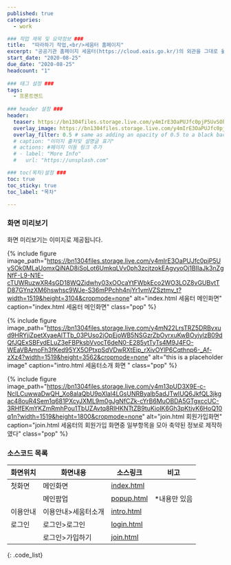 ```yaml
---
published: true
categories:
  - work

### 작업 제목 및 요약정보 ###
title:  "따라하기 작업,<br/>세움터 홈페이지"
excerpt: "공공기관 홈페이지 세움터(https://cloud.eais.go.kr/)의 외관을 그대로 옮겼던 작업, 마크업(html, css) 위주로 진행"
start_date: "2020-08-25"
due_date: "2020-08-25"
headcount: "1"
  
### 태그 설정 ###
tags:
  - 프론트엔드
  
### header 설정 ###
header:
  teaser: https://bn1304files.storage.live.com/y4mIrE3OaPUJfc0pjP5UvSOk0MLaUomxQiNAD8iSoLot6UmkqLVv0ph3zcjtzokEAgvyoOj1BIIaJk3nZgNfF-L9-N1E-cTUWRuzwXR4sGD18WQZjdwhy03xOOcaYtFWbkEco2WO3LOZ8vGUBvtTD87GYnzXM6hswhsc9WJe-S36mPPchh4njYr1vmVZSztmv_t?width=1519&height=3104&cropmode=none
  overlay_image: https://bn1304files.storage.live.com/y4mIrE3OaPUJfc0pjP5UvSOk0MLaUomxQiNAD8iSoLot6UmkqLVv0ph3zcjtzokEAgvyoOj1BIIaJk3nZgNfF-L9-N1E-cTUWRuzwXR4sGD18WQZjdwhy03xOOcaYtFWbkEco2WO3LOZ8vGUBvtTD87GYnzXM6hswhsc9WJe-S36mPPchh4njYr1vmVZSztmv_t?width=1519&height=3104&cropmode=none
  overlay_filter: 0.5 # same as adding an opacity of 0.5 to a black background
  # caption: "이미지 출처및 설명글 표기"
  # actions: #페이지 이동 링크 추가
  # - label: "More Info"
  #   url: "https://unsplash.com"

### toc(목차)설정 ###
toc: true
toc_sticky: true
toc_label: "목차"

---
```


### 화면 미리보기
화면 미리보기는 이미지로 제공됩니다.

{% include figure image_path="https://bn1304files.storage.live.com/y4mIrE3OaPUJfc0pjP5UvSOk0MLaUomxQiNAD8iSoLot6UmkqLVv0ph3zcjtzokEAgvyoOj1BIIaJk3nZgNfF-L9-N1E-cTUWRuzwXR4sGD18WQZjdwhy03xOOcaYtFWbkEco2WO3LOZ8vGUBvtTD87GYnzXM6hswhsc9WJe-S36mPPchh4njYr1vmVZSztmv_t?width=1519&height=3104&cropmode=none" alt="index.html 세움터 메인화면" caption="index.html 세움터 메인화면" class="pop" %}

{% include figure image_path="https://bn1304files.storage.live.com/y4mN22LrsTRZ5DRBvxud9HRYjiZpetXyaeAlTTb_03PUso2jOpEjoWB5NSGzrZbOyrxuKwBOyjylzB09dQfJQExSBFydELuZ3eFBPksbVvocT6deN0-E285ytTyTs4M9J4FO-WEaVBAmoFh3fKed95YX5OPtxpSdVDwRXtEip_rXivOYlP6Cqthnp6-_Af-zXz4?width=1519&height=3562&cropmode=none" alt="this is a placeholder image" caption="intro.html 세움터소개 화면 " class="pop" %}

{% include figure image_path="https://bn1304files.storage.live.com/y4m13pUD3X9E-c-NclLCuwwaDwQH_Xo8alaQbU9pXlal4LGsUNRByalb5adJTwIUQ6JkfQL3jkgac48ouR4Sem1q681PXcyJXML9m0gJgNfCZk-cYrB6MuOBDA5GTgxccUC-3RHfEKmYKZmRmhPou1TbUZAvtq8RIHKNTtZB9tuKioIK6Gh3pKtjvK6HoQ10q1n?width=1519&height=1800&cropmode=none" alt="join.html 회원가입화면" caption="join.html 세움터의 회원가입 화면중 일부항목을 모아 축약된 정보로 제작하였다" class="pop" %}

<!--#### 지원 현황

|       지원 디바이스      |             지원 브라우져            |
|   PC   | 태블릿 | 모바일 |  chrom  |   IE   |  Edge  | FireFox |
|--------|--------|-------|---------|--------|--------|---------|
|    O   |        |       |    O    |        |        |    O    |
{: .app_status}-->

### 소스코드 목록

|화면위치|화면내용|소스링크|비고|
|---|---|---|---|
| 첫화면 |메인화면|<a href="https://1drv.ms/u/s!AtiujPE72s_3il--xHRs_yoJGNkB">index.html</a>| |
||메인팝업|<a href="https://1drv.ms/u/s!AtiujPE72s_3imIEJM0y9J9C4u4W">popup.html</a>| *내용만 있음 |
| 이용안내 |이용안내>세움터소개|<a href ="https://1drv.ms/u/s!AtiujPE72s_3il5cMc24ZwgS0dfq">intro.html</a>| |
| 로그인 |로그인>로그인|<a href ="https://1drv.ms/u/s!AtiujPE72s_3imFRv65oI7ZyAOKW">login.html</a>| |
||로그인>가입하기|<a href="https://1drv.ms/u/s!AtiujPE72s_3imDzU2YBBRoHf52V">join.html</a>| |
{: .code_list}



